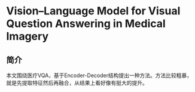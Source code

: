 # Vision–Language Model for Visual Question Answering in Medical Imagery

## 简介

本文围绕医疗VQA，基于Encoder-Decoder结构提出一种方法。方法比较粗暴，就是先提取特征然后再融合，从结果上看好像有挺大的提升。

